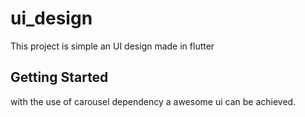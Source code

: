 # ui_design
This project is simple an UI design made in flutter

## Getting Started
with the use of carousel dependency a awesome ui can be achieved.
